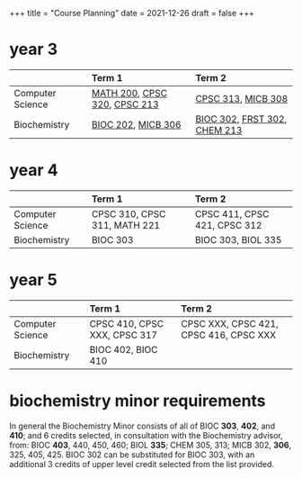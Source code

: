 +++
title = "Course Planning"
date = 2021-12-26
draft = false
+++

# year 3
|                |Term 1|Term 2|   
|----------------|:---|:---|
|Computer Science|[MATH 200](@/school/math200.md), [CPSC 320](@/school/cpsc320.md), [CPSC 213](@/school/cpsc213.md)|[CPSC 313](@/school/cpsc313.md), [MICB 308](@/school/micb308.md)|   |   
|Biochemistry    |[BIOC 202](@/school/bioc202.md), [MICB 306](@/school/micb306.md)|[BIOC 302](@/school/bioc302.md), [FRST 302](@/school/frst302.md), [CHEM 213](@/school/chem213.md)|BIOL 335|   

# year 4
|                |Term 1|Term 2|   
|----------------|:---|:---|
|Computer Science|CPSC 310, CPSC 311, MATH 221|CPSC 411, CPSC 421, CPSC 312|      
|Biochemistry    |BIOC 303|BIOC 303, BIOL 335|   

# year 5
|                |Term 1|Term 2|   
|----------------|:---|:---|
|Computer Science|CPSC 410, CPSC XXX, CPSC 317|CPSC XXX, CPSC 421, CPSC 416, CPSC XXX|    
|Biochemistry    |BIOC 402, BIOC 410||   

# biochemistry minor requirements
In general the Biochemistry Minor consists of all of BIOC **303**, **402**, and **410**; and 6 credits selected, in consultation with the Biochemistry advisor, from: BIOC **403**, 440, 450, 460; BIOL **335**; CHEM 305, 313; MICB 302, **306**, 325, 405, 425. BIOC 302 can be substituted for BIOC 303, with an additional 3 credits of upper level credit selected from the list provided.
